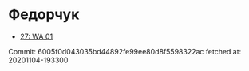 # Федорчук
- [27: WA 01](27.md)

Commit: 6005f0d043035bd44892fe99ee80d8f5598322ac
 fetched at: 20201104-193300
